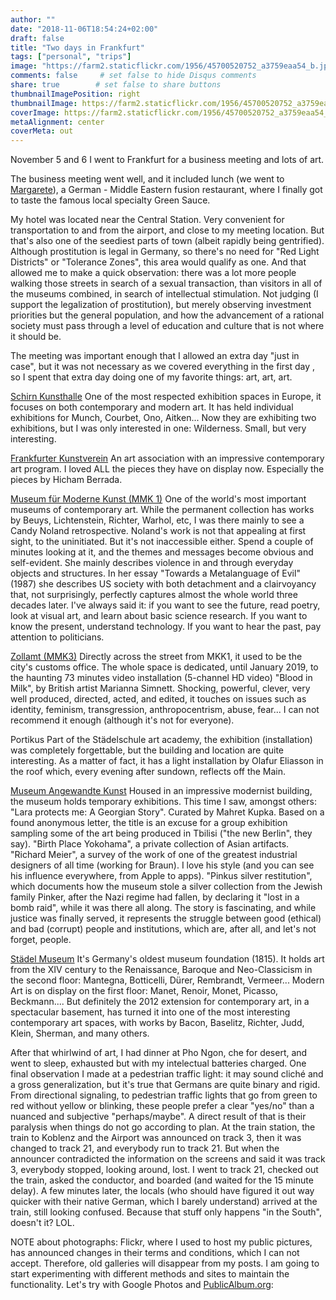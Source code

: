```yaml
---
author: ""
date: "2018-11-06T18:54:24+02:00"
draft: false
title: "Two days in Frankfurt"
tags: ["personal", "trips"]
image: "https://farm2.staticflickr.com/1956/45700520752_a3759eaa54_b.jpg"
comments: false     # set false to hide Disqus comments
share: true        # set false to share buttons
thumbnailImagePosition: right
thumbnailImage: https://farm2.staticflickr.com/1956/45700520752_a3759eaa54_b.jpg
coverImage: https://farm2.staticflickr.com/1956/45700520752_a3759eaa54_b.jpg
metaAlignment: center
coverMeta: out
---
```


November 5 and 6 I went to Frankfurt for a business meeting and lots of art.

<!--more-->

The business meeting went well, and it included lunch (we went to [Margarete](https://www.margarete.eu)), a German - Middle Eastern fusion restaurant, where I finally got to taste the famous local specialty Green Sauce.

My hotel was located near the Central Station. Very convenient for transportation to and from the airport, and close to my meeting location. But that's also one of the seediest parts of town (albeit rapidly being gentrified). Although prostitution is legal in Germany, so there's no need for "Red Light Districts" or "Tolerance Zones", this area would qualify as one. And that allowed me to make a quick observation: there was a lot more people walking those streets in search of a sexual transaction, than visitors in all of the museums combined, in search of intellectual stimulation. Not judging (I support the legalization of prostitution), but merely observing investment priorities but the general population, and how the advancement of a rational society must pass through a level of education and culture that is not where it should be.

The meeting was important enough that I allowed an extra day "just in case", but it was not necessary as we covered everything in the first day , so I spent that extra day doing one of my favorite things: art, art, art.

[Schirn Kunsthalle](https://www.schirn.de)
One of the most respected exhibition spaces in Europe, it focuses on both contemporary and modern art. It has held individual exhibitions for Munch, Courbet, Ono, Aitken... Now they are exhibiting two exhibitions, but I was only interested in one: Wilderness. Small, but very interesting.

[Frankfurter Kunstverein](https://www.fkv.de)
An art association with an impressive contemporary art program. I loved ALL the pieces they have on display now. Especially the pieces by Hicham Berrada.

[Museum für Moderne Kunst (MMK 1)](https://www.mmk-frankfurt.de)
One of the world's most important museums of contemporary art. While the permanent collection has works by Beuys, Lichtenstein, Richter, Warhol, etc, I was there mainly to see a Candy Noland retrospective.
Noland's work is not that appealing at first sight, to the uninitiated. But it's not inaccessible either. Spend a couple of minutes looking at it, and the themes and messages become obvious and self-evident. She mainly describes violence in and through everyday objects and structures. In her essay "Towards a Metalanguage of Evil" (1987) she describes US society with both detachment and a clairvoyancy that, not surprisingly, perfectly captures almost the whole world three decades later.
I've always said it: if you want to see the future, read poetry, look at visual art, and learn about basic science research. If you want to know the present, understand technology. If you want to hear the past, pay attention to politicians.

[Zollamt (MMK3)](https://www.mmk.art)
Directly across the street from MKK1, it used to be the city's customs office. The whole space is dedicated, until January 2019, to the haunting 73 minutes video installation (5-channel HD video) "Blood in Milk", by British artist Marianna Simnett. Shocking, powerful, clever, very well produced, directed, acted, and edited, it touches on issues such as identity, feminism, transgression, anthropocentrism, abuse, fear... I can not recommend it enough (although it's not for everyone).

Portikus
Part of the Städelschule art academy, the exhibition (installation) was completely forgettable, but the building and location are quite interesting. As a matter of fact, it has a light installation by Olafur Eliasson in the roof which, every evening after sundown, reflects off the Main.

[Museum Angewandte Kunst](https://www.museumangewandtekunst.de)
Housed in an impressive modernist building, the museum holds temporary exhibitions. This time I saw, amongst others:
"Lara protects me: A Georgian Story". Curated by Mahret Kupka. Based on a found anonymous letter, the title is an excuse for a group exhibition sampling some of the art being produced in Tbilisi ("the new Berlin", they say).
"Birth Place Yokohama", a private collection of Asian artifacts.
"Richard Meier", a survey of the work of one of the greatest industrial designers of all time (working for Braun). I love his style (and you can see his influence everywhere, from Apple to apps).
"Pinkus silver restitution", which documents how the museum stole a silver collection from the Jewish family Pinker, after the Nazi regime had fallen, by declaring it "lost in a bomb raid", while it was there all along. The story is fascinating, and while justice was finally served, it represents the struggle between good (ethical) and bad (corrupt) people and institutions, which are, after all, and let's not forget, people.

[Städel Museum](https://www.staedelmuseum.de)
It's Germany's oldest museum foundation (1815). It holds art from the XIV century to the Renaissance, Baroque and Neo-Classicism in the second floor: Mantegna, Botticelli, Dürer, Rembrandt, Vermeer... Modern Art is on display on the first floor: Manet, Renoir, Monet, Picasso, Beckmann.... But definitely the 2012 extension for contemporary art, in a spectacular basement, has turned it into one of the most interesting contemporary art spaces, with works by Bacon, Baselitz, Richter, Judd, Klein, Sherman, and many others.

After that whirlwind of art, I had dinner at Pho Ngon, che for desert, and went to sleep, exhausted but with my intelectual batteries charged.
One final observation I made at a pedestrian traffic light: it may sound cliché and a gross generalization, but it's true that Germans are quite binary and rigid. From directional signaling, to pedestrian traffic lights that go from green to red without yellow or blinking, these people prefer a clear "yes/no" than a nuanced and subjective "perhaps/maybe". A direct result of that is their paralysis when things do not go according to plan. At the train station, the train to Koblenz and the Airport was announced on track 3, then it was changed to track 21, and everybody run to track 21. But when the announcer contradicted the information on the screens and said it was track 3, everybody stopped, looking around, lost. I went to track 21, checked out the train, asked the conductor, and boarded (and waited for the 15 minute delay). A few minutes later, the locals (who should have figured it out way quicker with their native German, which I barely understand) arrived at the train, still looking confused. Because that stuff only happens "in the South", doesn't it? LOL.

NOTE about photographs: Flickr, where I used to host my public pictures, has announced changes in their terms and conditions, which I can not accept. Therefore, old galleries will disappear from my posts. I am going to start experimenting with different methods and sites to maintain the functionality. Let's try with Google Photos and [PublicAlbum.org](https://www.publicalbum.org/blog/embedding-google-photos-albums):

<script src="https://cdn.jsdelivr.net/npm/publicalbum/dist/pa-embed-player.min.js" async></script>
<div class="pa-embed-player" style="width:100%; height:480px; display:none;"
  data-link="https://photos.app.goo.gl/NY9NToMjyG2V3us37"
  data-title="Trip to Frankfurt"
  data-description="70 new photos · Album by Jorge Cortell">
  <img data-src="https://lh3.googleusercontent.com/NWp3oPwVO4dWgUaxLYhZv7OBPJWmyKjSF_17C_LAdYW7_ZuPEZjSYR6A1np6sh4DBsUcBcBRaqgvhsyUcjCJ887Q9uftk7q3u7awQy7wHxZvwNqbFAJAW8m_h2Juk9n0Z5cGvzW_7q8=w1920-h1080" src="" alt="" />
  <img data-src="https://lh3.googleusercontent.com/xXFB3YVJTf45UNrjQATC8XorNT9yRYILi67KMt7bDggVJ9qHgloXiiBL0L9JQadPopfjyU1GEPQfCdQYm97Jsbe1cANxlCw1zVP5HO_l0e213CD2csWUsd7iW2Ems46ZoDdnba7pVUs=w1920-h1080" src="" alt="" />
  <img data-src="https://lh3.googleusercontent.com/9NFK_2OqBUlOBLarP0B7yTy2YHVEvLjTJOVarqgTQG0K2MTHVdfN_4ZL9hy3yRuXMtJ_eAUAHXzVwh13ZGRPRkv6_x30bUuslsxqeuO6KY4SJ3jjA1SzbZaRV4BnZhOnASxoIb2e-nI=w1920-h1080" src="" alt="" />
  <img data-src="https://lh3.googleusercontent.com/LkDnGCHwTEFd6jXUpMDsCfrawm9si5vnvWXghSWG4mnisSfx803oMSFJ0btYzs_DKcqMSEhuEs2TtZ3vTXPjAjPPGElgOKVdd2a_Xev6gcxOgieYc2pI31jSw-fe4c1o2ecYZ2mlcZo=w1920-h1080" src="" alt="" />
  <img data-src="https://lh3.googleusercontent.com/dWM5nU-qYtEaT8B0eix_mMwPn9jjZZ_Su-MabRl6ZpFRJCiu42rWXJmZsCMYaAvPCnfnfRqiMuSHuFr40yf-c_sULUQdL8IK3nHV5CQX89N-vNPKyhmdy8xTBQe7qoc49OeXAe_cyOY=w1920-h1080" src="" alt="" />
  <img data-src="https://lh3.googleusercontent.com/oBqW8AswJKB5bQlyE-B_DxE_cjQIlfuQzbd3tw95WUJAf5WQOS85bML3M6OHUlXt8aV6zVs9SSmrtZa_L7GRCdrJ4aDGzPezDa576jcBc_5y3aG-pTBVWbvErMAw91jEJ75W3dcr1c0=w1920-h1080" src="" alt="" />
  <img data-src="https://lh3.googleusercontent.com/KpRecbwRup-5DB9mAg0xSWXpt_KPBJAemi9CMly94-OxPifxK9kkXCtVtKhy0Pzj5r_H_39yi35QRYhru38SAXZwn9m-eTcMWQCQtAA3O-qEL50Ml7EHkL_8VURuSisTDIcSxuDO4q0=w1920-h1080" src="" alt="" />
  <img data-src="https://lh3.googleusercontent.com/f5OmJvyZIE3VD0KWvqfmVRZHBSObLk8VKe468kb-EptlHdnOKOWPyCH5fKjc0LogVOUKIiTCZ21LzOqDUF5c0LdAuvvE4FCb4Yxc_167lzye_H6I3O2cWf_6UPStzDvgvHJv2MNPfAw=w1920-h1080" src="" alt="" />
  <img data-src="https://lh3.googleusercontent.com/d5rogiIAohxF4CEqnGxEV95GCZDOU2BwFb6MQAAumguPB_QlXSiXlh9um9Htsh4EjDiNm8gmA69jKAMheT6Lev8zmUzAC879hWoM64fqyTGzipzZCox3L3dQVXIWBH1vPNKCn37N71Y=w1920-h1080" src="" alt="" />
  <img data-src="https://lh3.googleusercontent.com/H2rnOWIXJFuNNaHme4Zd1diIiircF4l9GlUkVS4K6C4RsyZ3MmecWBi52B-6EChpc4SHoTpLVcO58A636g-WtuK-OsZNDWCm28mIsWm9AUKac1zr2DBmNnRSYW2s3NRq7ALKDsFkfMA=w1920-h1080" src="" alt="" />
  <img data-src="https://lh3.googleusercontent.com/Au2Wdhlh1rs1nxqY1foLmXD6u5BI0XzN4__9jG5KOUiJZXBK3UoSamNoE-fwAbSTwWrkw2K5xKYxXkHf9ArtE-x3Xraw4dWUq_TVNoVuy51IMa3L2qYSVGoW1cib4h3XMWFYmKrDylM=w1920-h1080" src="" alt="" />
  <img data-src="https://lh3.googleusercontent.com/f1UaPZn1ZEE8D_hlUncJR85yYIqGamEmdRyVg2XBogSj6cIYiLyvyyZ8ZkvK5jojCEfldk0ySnw8y-1lPbq7RYRFPvUgbMvr1DX2epjCjamQtTOEVm35EWV88L9jcRJ17yGquBIXHSw=w1920-h1080" src="" alt="" />
  <img data-src="https://lh3.googleusercontent.com/k6MFtgZ45P4nUGQishXSP70hH-fa6Ydi-tvfbDfBKkQaTL0HAdRR7L8SxgB_yTl-cD0i3Q9p28mI4RRD2GncPhMW1ZMZWuhWr-iK8Uzx1_hMl3nq8gnQeGPB6PfNy0CrafFBkEXbTNc=w1920-h1080" src="" alt="" />
  <img data-src="https://lh3.googleusercontent.com/cXP803YE84J4sYkD6gs9O_u2bJFoGVJNR59AslHCqVhtV0y-AN74nXKSYTmieCVenf-T87cEoi8pdWW1bm_osySGXjmKGkj7ZQBRK55FV-5JRdoMlyj3o2EboQUiU02UaVFMs-IRURA=w1920-h1080" src="" alt="" />
  <img data-src="https://lh3.googleusercontent.com/EsabFsCQbg70a2lDZ4V1kXJCaaYR9cB9tXaJK-Qt16Eqo_TTAm4uxyHYu5sM0LgtGPb7ow2_gNwyhsT71IQA4j8PR8YqzyTZwneMbtoJagqwNw2KVUp4VGrzFunan30z4r-DG3MVTk4=w1920-h1080" src="" alt="" />
  <img data-src="https://lh3.googleusercontent.com/uIBnrpKmr0_ufWCUUILlMUZmRWBns9tRZPLKELe9xq0Khy1iujFbqskltAN3lTYBkud8B6T4KNeJFUGm_x770v1RTxOgyuvzwH9zm_ctpvkksb9_Jp2V21TAqBiGeIMATJtD6fxb4LY=w1920-h1080" src="" alt="" />
  <img data-src="https://lh3.googleusercontent.com/QDK22gZkp8pyBHv4jH6RMzpGO0f96jW4cwwZWbHQBwDyyM5yzwzY51pKgOnunSw8mYOZein8ieO2QUcPSutOvEQVxsXz68_cCdAGydaM6D0U-8mc62U30lKDoNybn7078ycpC3B3Eyw=w1920-h1080" src="" alt="" />
  <img data-src="https://lh3.googleusercontent.com/xZ-6uCPZap1F_2hpv-9Jxhi9pYM6heKU4Ugb2c9cr57262rouM8boKQpJ0hJxQdb0dKED6Uo7ePrDWtWX7hobnAImAFOHjtqU9A-C1vt4CubEWyozA73HSXJYpn4LHCDmUgCPhI9EoY=w1920-h1080" src="" alt="" />
  <img data-src="https://lh3.googleusercontent.com/H6VQt8Vf4Y2jym1Eb1-OuqcJaif2GC9PHpsKtvmsp-Yi8TltDiygfEJVcAJlkyfLaKpsRls9d-jDnmKzzKsnu9t-pDd9jRfWZsv-NApOXifh2PMCspS3CeXfJ71ISNStrAAMb3Pz5Eo=w1920-h1080" src="" alt="" />
  <img data-src="https://lh3.googleusercontent.com/zJwo4v9WZHEeP05-jH3MU7kW2Mj6svb4iE_6-COQZWRw9yMGwf7DByZ8lAKVfOVcNU38lexkVqKh7jxaV98P8eiMiTcWu346LiMG2NG4amppyvX3TbA8MVAvwbbc8A-7CrEwihN-vvo=w1920-h1080" src="" alt="" />
  <img data-src="https://lh3.googleusercontent.com/bPPFBVOfnVvSkssKlo1wnkp6q7_Q2eoxycD3NdB_pyp57sdj5PzyLpfaTmCzXC4y6qppabXJFGoD_xrGzEdvwAj2LFYf8qBkdH4-iZjMnP4XFkqEH1-A1-QIaZedIFTS4LoAfQYEqvU=w1920-h1080" src="" alt="" />
  <img data-src="https://lh3.googleusercontent.com/N78eIeLf-6QY-LUAG7OD4AtlL439THAK7qe4iR7BoBTYB4TfA3AeiVridKwZmaHDZWUGC5qiNlqeIJYHxGeAhQyPvtF4gC_P3wErwYqFNXRC9BPtiGuR55S5IQxRe0P9RWgN6_4s7Qo=w1920-h1080" src="" alt="" />
  <img data-src="https://lh3.googleusercontent.com/vjxe4LukC-X0dmD7qxiHewCUj-3p0tZ33nL6iYUBdTuwKg9RSgxjswLoyMJOSxJoxzx9n3H6DSnyRITIgulgMaG6itFHnnjxr56n9-4x2iytC1zON5RGwj-Fvy997kd7uC85Jk5PVPE=w1920-h1080" src="" alt="" />
  <img data-src="https://lh3.googleusercontent.com/ZwE8O0W_UsSzCw5HN-hr-8yAzZN5L_SE1OXsIW3hw9xJBTz4qcpADzJWyKjwCulzng_WlU80MPw-8TZGToRGx4MCQPxenjyLJ16n0G3A-aaNc_lqZwDa3AhX44i0wc5rs3uuxDpf2RQ=w1920-h1080" src="" alt="" />
  <img data-src="https://lh3.googleusercontent.com/7NAK37eoKY5VTOfdHeLUu8u6ZOhQp3VPEU-bZghexB_G5BqqRs2RJZx_R4K9kNRIjlV62ZbM5lQeIu1eg4-Xa0L8fOp1clZE3nlvN93z3YTrMIv2I-DubuGGduqQTfLDT54UlBT0nBE=w1920-h1080" src="" alt="" />
  <img data-src="https://lh3.googleusercontent.com/HPD4RUp3lAKCF0-MKZtoTJ7RIpQH3LW2ABckIF7roUOH0MyiGbp0KXGMsrIvk3HrOtTAR1ypkpKo0meAf1b0ylfntOlDFKnFmXS2Zj0saXIQxzfj88Fy0JOdWNGyPY5CPmx0QsoYvzE=w1920-h1080" src="" alt="" />
  <img data-src="https://lh3.googleusercontent.com/7Sbr2MKQYfmtDk3Bcz1KebRGuRI346oCO_jO2BQ2tNQFzp_Gjaxo-EmGI99OgJAnB6baVVOmLL5Js9lysLx8VmTFFG4hRD9VCrpib4FfWv7xY1EuaZAx8NDe-MpJ3BIFtRH1aMcWJtg=w1920-h1080" src="" alt="" />
  <img data-src="https://lh3.googleusercontent.com/Y_0fVqeNJooM8GvKshvjfNYrVF_Xmr7Y4z90cAm139rI0OoBwr3HWlhmWI6KKaArWliqpjLh6M8Ogm3R_ct4VZ2lWL63evkcQihcVXCPliItjEr5hFL3a7sb6rhPxrwAr0XpkJkjrRc=w1920-h1080" src="" alt="" />
  <img data-src="https://lh3.googleusercontent.com/oEsxaUqUDvqdYcyhPMiI3FXJ5gT3iRKAjo5VEzhpAhn7hrokYyl4Exw8u30dBxPpgG86oEVYKBbtvjwEmS3rb-s35iLUsk7r4gtXRJXnJyuCFA0uLYwG2z3EH86bY-mWzU5J7OEB98Y=w1920-h1080" src="" alt="" />
  <img data-src="https://lh3.googleusercontent.com/VukLxnBKdRKTTsmWjzG_CcTuoVvz157RKtPT7TDgsA_k4fHn11kgyJejC4N6x6Yd3ES5czWov0EOozynq5BC1-graIUhjcPmrGOOzD4eHoydXgG6PsSpkhlhlLp9_m_RTWM2kdJDkZ8=w1920-h1080" src="" alt="" />
  <img data-src="https://lh3.googleusercontent.com/FgDj7-eGCL8WwOcaNT2f6-YulWeEgS8j1bsD1ebPEexgslCgQA3wlVdQ59S_81F8KBDVY2uFBk8iWAwsp6Ak4EPyEixbJb66vjqlQ4tzXHddFGgFYUauVaUBO4rVAI1eBmJ3GlGCxTM=w1920-h1080" src="" alt="" />
  <img data-src="https://lh3.googleusercontent.com/dKsmcxNy5MDTfxgUqtRhsijjKr7q1Vt4gIJo577dJyfM8XVp_S8ISMqzSGfu-MUnhyHjH-kzFJIQ4xBRqCIGBOT3JdzxaQANo6SAwayMagNC2sj2SGSDHAgVDhJlPw8EqOOzmrbKaRs=w1920-h1080" src="" alt="" />
  <img data-src="https://lh3.googleusercontent.com/QRXueD3vdzuqcITnZ_0ZKA_i198V91_xSNE568Q6OhQExJUn9Nb4d-L2VkD3dag63PIxRCJBMu9IG9P6ob7-ij8mBxraLo22cJzbQ4ggKKsU8UfsNt8fli7Q66YsJ-m5-s8X4bTzMBs=w1920-h1080" src="" alt="" />
  <img data-src="https://lh3.googleusercontent.com/NDDkzpT0iHKrAFxjtqrdOngOfNzBQpJQ2tPUoM17n-EOd5NTklQfI7k0opZhGY1aXa8pYJd8hYJ3IzVZJ741PmgOPCZ6YO-eqMAUUfZB9ArPhaV0w6a0mjMJK3tLrVZsq6nMN4i9e_I=w1920-h1080" src="" alt="" />
  <img data-src="https://lh3.googleusercontent.com/X8kZdqjl-ovMaJ7VNFo-u8f2blTJ1mqvMeaJcOkq-u6HS5zN1avh3UJKVUi5UDTXAgeZiSkVYeXWRFAbtCCDk4PEOk9x-zYC7xirhkEWslY1M8Uq60WKGgxrsJq7XBX_agPJNVgk9PI=w1920-h1080" src="" alt="" />
  <img data-src="https://lh3.googleusercontent.com/kz_JstKmkIy7G51ygPSj2c8aPjkhnUQOOtyrnYdZ1TFd37F8k4GGJ30FuvGI83Dm-M86TeMDeS7CSdol1CQhyKLDwUtdSfJ9H6K5lo8awDzo81cboWF9PHSz8L4TEuhjIAJ-hU4i7IU=w1920-h1080" src="" alt="" />
  <img data-src="https://lh3.googleusercontent.com/tVVKpHj4IYua7OTo3jQUSoSDIYQ621z9Ts5Idq1aGYNQkQwT6GFRMb25HyBxNOFzH6R2ZjF9wRVJbVHkFf3QQp1Oip-Vd8dHdAzYK1hS4rj4wumxVx9KRaCIfUVCHwcZS8HjvVYLSKU=w1920-h1080" src="" alt="" />
  <img data-src="https://lh3.googleusercontent.com/QB7i8zC2sSSClov3OGqlUOeR3kpMwTFnWPsd_RshLtmQKEpQjsdw8uWyqZUEE-iVyIb9ykavvE53yBMFRUoHu6KCgVuoaTxKmos9dz4LZzzjoOXnRJLpAa6BfWdvHqwUdD32_d4r_NY=w1920-h1080" src="" alt="" />
  <img data-src="https://lh3.googleusercontent.com/kV7mF8c6W5NaRpFNlNRNj4HlGwDHt47ED2JZDppNtnnig0Q6JXqUAhf_qebViVmPbPufN01lMqrFuJBOL2kZcOG-4Wwtk_MIQ6C9JO3oWjQz_Sv_C6mEvbCgfXQhyx5D4__QUah4yMs=w1920-h1080" src="" alt="" />
  <img data-src="https://lh3.googleusercontent.com/KMxxj6Mdk29LYlwYvwipYsByiLQGoMGs2HxHpswFhjAQVtFH1Sbfk4jfqeqROxENHwIqJ2Rlw7kJG8mYRYYXtMx3K53Kn7QlAtE2vUGHsLO_WJ4pptkFg4VwnWjNuy1DO0TLBOxyTeU=w1920-h1080" src="" alt="" />
  <img data-src="https://lh3.googleusercontent.com/FrG5Qmtxfc4N4hC4h7dkQ9KartUAPNUvOB4oyLPQJBLAwOWa1sOyazcn2YQdP_eOfUUOZUoqoaMQPj4AkpBhQidWqEnELSMzXAgOxKCD1XQCaUX-DKDhL0EINgTEzxkMm70V3lhhrCs=w1920-h1080" src="" alt="" />
  <img data-src="https://lh3.googleusercontent.com/NA4a-GUK5W6liS17rsz9ReHQ2qm5Afu3NaDFqiO5HAcNf00rPirmzf6HrEyqC0lUaPhr0l9fVAiS8IWD-Ut9gjy-zg6Z_AoWfRSym9jji5OnIOZ0G9Fhd2U_p0GBQIF1G-YalDed52c=w1920-h1080" src="" alt="" />
  <img data-src="https://lh3.googleusercontent.com/1Izsi3B_zy5vWGhaU3J3SnuYRZI2X7z6QJ498z5sEj-bR98Gj5pAbpVJaFsbxaLEM5gB4KJ3luASMvwSOXuwI87LLAcpKJInI-tAo6cLVHSAEk4q_Gb8WHASgzSvdMnVm6aWacgDjnA=w1920-h1080" src="" alt="" />
  <img data-src="https://lh3.googleusercontent.com/F3w_Bw-bmkaccxj9LCWik75jSgpHWTQEDvCLCFiB_loSrdy9Dzxd4aRQNDauYyoeQwB7uceNexFavYzNW_NIiDWBxgwED7gnhRNSSwrv1V4H1fPl_4p2oT3hBhn3pLOL8OGeviCij70=w1920-h1080" src="" alt="" />
  <img data-src="https://lh3.googleusercontent.com/aN453sWpAg80Y5sNoS0cs0SNBFwEp8Mg_bf_9EJDmty8zAtGTzsbYo8yDFVjcStEs9XphuXHfTXbrYkBQKdY9gehuEWjHXpkv-v2_Qv9S3VXqcvrJ4eE45PCapXJdRmC495ogguWKMw=w1920-h1080" src="" alt="" />
  <img data-src="https://lh3.googleusercontent.com/PFGYS8XRwl2E6-3Ax0TdynQwO3bQLV0Ui2LwWOMNnc4ncj3ENkkg9PYUkR5NhRkgDnVYEzZlrxiIvf6ADcb0TXx48yBw55EYOFaqIbzJd8eOIPqPA2j2Q14g75JB0SIj-C7wkVVywNk=w1920-h1080" src="" alt="" />
  <img data-src="https://lh3.googleusercontent.com/ZmLz9MiMslzzBCaOtwnulW8izPj5XwU3-kNg7xCGg7ZTG8jbcfP6v1UpnTepIBEkLDIYqo9QjC37CJgEk_T4xl5L-1-fp8_JAcegy503DpGvVkaHPHPVm6W7JFjTOufKEP6nscN4fdQ=w1920-h1080" src="" alt="" />
  <img data-src="https://lh3.googleusercontent.com/cmxJEVTSXRAnOb7S1YBMsMDFJIA6D-Ul0r8tROVTUkhe5gaxFaEahEZ3Zx9nc35rQzkxv-2tBSiDl6jBomfE2vEzn-gaW32WL0RNd49CzH18yVddMhXi0wVLH5IKdkvs6P6mOfpVkM4=w1920-h1080" src="" alt="" />
  <img data-src="https://lh3.googleusercontent.com/2dtVwxw_7jOwnA0j3WoXBlLXsUeYHflZeM3LR2DFLcKoBIHAwO1TE8E99Mxd51ZOAIkISzWuD2oDsUXf1jh-y2689R159IF2Mg_bp-1owwPXRMsSTLlWpN_B3W-73YUp6ITW6B_ipiU=w1920-h1080" src="" alt="" />
  <img data-src="https://lh3.googleusercontent.com/zX239E6Y4aaokOOxLjPg4rW-vKqm82xPNJrAWHiIMnNpMx-ewLMj_wdObtpeNlgbeXknsK9_KDjfL1ISeJtBRMnFmWID1a29db6wkiKHUYN9RNpzqxEbLuW2dnUp43AT4gFlHQtoquA=w1920-h1080" src="" alt="" />
  <img data-src="https://lh3.googleusercontent.com/LHH0wyHnlx4YyspXYffom2ASPsM6TedtU-_dKeYdTGgOTuRQTL96R3iqmt_1rcb0_g6vd90StlgWE4tiN1RMdIysry7BVwlWKyBKsemnWrcFH7B1QnXGOV-4WncldhL576XibSArbjI=w1920-h1080" src="" alt="" />
  <img data-src="https://lh3.googleusercontent.com/zvtR8Hwww6cgleK19JebZOA-20Wa-cPnyModV_RwbIBxNe_eU5o63ijzfhOfeU29Uonv8a1sAnbktPxpIwvNY-whoITpDoNGc3s36eucHoGlZpTOCCUkXdw-Db71q5I9m36S1bqplrc=w1920-h1080" src="" alt="" />
  <img data-src="https://lh3.googleusercontent.com/QDVnyQBjEW5SStlDHIkJtiirfokrDvMKraNQYLFunuY33uUwE9kA_-CvBi3a8lGGC_CX7BZ-P166VLU-GNfnaEh74bDe2flnxHKtJQ4uykw85-a0mQQakRasJjr6Sj42L2i0VpciiYQ=w1920-h1080" src="" alt="" />
  <img data-src="https://lh3.googleusercontent.com/kjBNL5a8pgDYryGKBpA--qbtGW10RIbvPb2Q-RkJ9yU_qc4yGPfDegXrGnXlbyLc5Rc9nV1THkaWL49-Mudd-APqPbi-ewbb0_lmKuXYE5UtzmnnedfKIheBb9NtQIKXbVigKSbNAlQ=w1920-h1080" src="" alt="" />
  <img data-src="https://lh3.googleusercontent.com/d1kPNl0nVOOykwVw4r7zb12Bfm7YRslv57M54Ywql28MJoohHtZUqIpD84gt6nUme1j7ZIJGVY_xOmO1TUXvPoJpByS1SM3yOrHoA36KiCXFeJ4RZFL9w4PizTbOf2gzykU0TI4S7Dc=w1920-h1080" src="" alt="" />
  <img data-src="https://lh3.googleusercontent.com/HsG9fIV1E5L_7FTXcOBBPU-rsldk7u8G6dbnXh4yjoj1Cdc0Z5tuO0Le-ytb3zXUvO5G69bN1KkIJ786rS0Kj01_wD-F2ubxIq4WBqz1jC6ZyypgSDt5miVsim9hf2xlptH1W9px6vY=w1920-h1080" src="" alt="" />
  <img data-src="https://lh3.googleusercontent.com/i05znZxdOyuxiO5RmtaCun_hrB7aZTjZOXO-HAUMaNFYME2NrKQvIhaJOU0k3XjXagWtzFWZgwqh4My_Q1kKdQFVVE17svqcGkW5FCm_zC6xr40RhkpaQzt1vhJgYP8nzuJqYjRvDA4=w1920-h1080" src="" alt="" />
  <img data-src="https://lh3.googleusercontent.com/AUxNzn4H5GiILBM19TjP9_0QfcOTMqxuScV1QnugCOpNi7PB4pcKcsR0xzNAbzzqANcGlj1aY3WD1uxCiO4y7s9vxI_mlyh9aaf3ZlRVA9zR0KFbhQgNHvf9fskDKDhcWXL6cUR-tRM=w1920-h1080" src="" alt="" />
  <img data-src="https://lh3.googleusercontent.com/o1ql07tAY4krFfDrH2gVeVcKK3DNnsPLAtOuz1O0iTIHe4mru-bnElhlY3OjZzko9Uv1qO9EhS_jL4pwOwb-eWHcBFgOVKsWDPBuOCTFc6V3uQ4eyNWarj2Oikn-3EEqz8YU5Tt3SKU=w1920-h1080" src="" alt="" />
  <img data-src="https://lh3.googleusercontent.com/GWN5Hq5lkocWx1HlKpHmmgCyyCytko7tsH_UoSgToObdHvYa5is8Rz2GDK9_VaKhrslK0wSSC1r3zlM4xhsNpR6dlKyS9zWwNJkA6Eh6rBGoHGOef1LS0ct3OKgBeCq3xpXyaY7E-So=w1920-h1080" src="" alt="" />
  <img data-src="https://lh3.googleusercontent.com/tboAahAiSEC-yyGgYPO9sYbVYYZx8k-Hw4TnfVHJl_LK1lpp47ilDWXTBS2uKFluhVtyv4P2siRVPCPqr2kHWrX3LXfNETliSie4w85sKmOP1EPqT8BHruv-Duk6oJfwtbHoLT6n1mg=w1920-h1080" src="" alt="" />
  <img data-src="https://lh3.googleusercontent.com/hXsOZAE-ArsiAXD8C56lllac4qmxEglYtM1qvLYJkllSotpnQFiYvvvzUit4xiQdIlcEJ7YgkZ2XSjrfV106fQKXmgOfjmWQUhnPbMQixi5sRmP1gsehayU9u_Ia01Ly2ZqMf2JCKW8=w1920-h1080" src="" alt="" />
  <img data-src="https://lh3.googleusercontent.com/yxwxYUkcIK0P-wR33Uo4RoBkKjhrzQQkXwGz83SiHg2RmgxQZLh2EhENxkb6UXUNsq4LV7pPVWHPO5aBXNz2x5F-OrAY15gzBy_0m-ZDlnukUvqt3eySbixkJG5_wvRo7_kdPQiIyBY=w1920-h1080" src="" alt="" />
  <img data-src="https://lh3.googleusercontent.com/ZkRLx26PLBUC9sDemB0YttmR8N35dfr2fDb3uxqjwk5U2We58eOjJic9u1cwUnip3z8dcTGGwjmrXFRy5tDs_hl7_b4CWFfIpt6wJiHbCKGABa0mNc5NGiHKhUH-a0r7xYM-oFUZ3Lk=w1920-h1080" src="" alt="" />
  <img data-src="https://lh3.googleusercontent.com/5Sj7nXiObSSgqiJyLTMnhVjzn7sbOWOQ0B0e5H3NkkXl1JybYL8JhwqHmUyfsNcL1Dm6Xb7C5kOMYwfTAIpAqXFm657oWqEBAgCUy2hwoY-4FAhvcXWqLtBeC8lyoQUMiXoTtvHVXDU=w1920-h1080" src="" alt="" />
  <img data-src="https://lh3.googleusercontent.com/2NjD67K3JGNmH07R7bbTvcPH5mYHc95Q4RyD4N8OCLK2OOR-TzZa05DhMkK_totT1zJe5_HB21I7zO4HqX2-pZ5rEtbak2t3OcqyU4jvNZVL6vCnmJLs4bCiGd5Ne25uU0h1bYYQ-j8=w1920-h1080" src="" alt="" />
  <img data-src="https://lh3.googleusercontent.com/nRrQE7LzrU4DJYXpxXIXdPhxnQNafprzJWrwZxF7ZN1NXBXuCM0ubqtofnPJa8dW24d0Ksl0Y0QeMa1l3sNRf7T7kltMhny1mT2MZKBo5tP_c7nSiwyYCsGaCfZ8qJPu3VvbDamZgMw=w1920-h1080" src="" alt="" />
  <img data-src="https://lh3.googleusercontent.com/Zf3Ck8stt7I7ytrIcmlB6n7vGLoprrnb4ENXTqg0uoCI0HY68aSpYiNyobEYPAni1OzUIiRxCR2DARORpG5CPHhcUQk2hf_qnMql7YiKu53caK_jnrypaBEV1b5qr8zdpsK80Qe_Bu4=w1920-h1080" src="" alt="" />
  <img data-src="https://lh3.googleusercontent.com/141eTMp2JKK9JBdzhvxrlY13U20Kw1jKaHAAWRC6O4PT39tGohmK7zAXGri7iE2jirlsMjuHWqGnriNjcf4p0_DJr_FD0V2q7Zd721wxPUA5d4GOcWQmYzXcsGA_IL4UQGjA4WUAWqg=w1920-h1080" src="" alt="" />
  <img data-src="https://lh3.googleusercontent.com/OJTnXufpy51vCCDxKNPiMreBJgxGbHXI23eVVm9RtJ-mhQRL0sllInD5QVQuNSrjjDgbkeB0QebGR_4cJYgLhueAZypPqRmf51r52dzXqGyqnmbp7yOCb5dncvu53RFe9oxNgfiXIfM=w1920-h1080" src="" alt="" />
</div>
